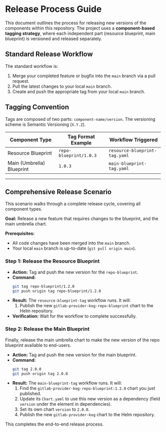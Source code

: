# Release Process Guide

This document outlines the process for releasing new versions of the components within this repository. The project uses a **component-based tagging strategy**, where each independent part (resource blueprint, main blueprint) is versioned and released separately.

## Standard Release Workflow

The standard workflow is:
1.  Merge your completed feature or bugfix into the `main` branch via a pull request.
2.  Pull the latest changes to your local `main` branch.
3.  Create and push the appropriate tag from your local `main` branch.

## Tagging Convention

Tags are composed of two parts: `component-name/version`. The versioning scheme is Semantic Versioning (`X.Y.Z`).

| Component Type            | Tag Format Example                  | Workflow Triggered                 |
| ------------------------- | ----------------------------------- | ---------------------------------- |
| Resource Blueprint        | `repo-blueprint/1.0.3`             | `resource-blueprint-tag.yaml`      |
| Main (Umbrella) Blueprint | `1.0.3`                             | `main-blueprint-tag.yaml`          |

---

## Comprehensive Release Scenario

This scenario walks through a complete release cycle, covering all component types.

**Goal:** Release a new feature that requires changes to the blueprint, and the main umbrella chart.

**Prerequisites:**
- All code changes have been merged into the `main` branch.
- Your local `main` branch is up-to-date (`git pull origin main`).

### Step 1: Release the Resource Blueprint

- **Action:** Tag and push the new version for the `repo-blueprint`.
- **Command:**
  ```sh
  git tag repo-blueprint/1.2.0
  git push origin tag repo-blueprint/1.2.0
  ```
- **Result:** The `resource-blueprint-tag` workflow runs. It will:
  1.  Publish the new `gitlab-provider-kog-repo-blueprint` chart to the Helm repository.
- **Verification:** Wait for the workflow to complete successfully.

### Step 2: Release the Main Blueprint

Finally, release the main umbrella chart to make the new version of the repo blueprint available to end-users.

- **Action:** Tag and push the new version for the main blueprint.
- **Command:**
  ```sh
  git tag 2.0.0
  git push origin tag 2.0.0
  ```
- **Result:** The `main-blueprint-tag` workflow runs. It will:
  1.  Find the `gitlab-provider-kog-repo-blueprint:1.2.0` chart you just published.
  2.  Update its `Chart.yaml` to use this new version as a dependency (field `version` under the element in dependencies).
  3.  Set its own chart `version` to `2.0.0`.
  4.  Publish the new `gitlab-provider-kog` chart to the Helm repository.

This completes the end-to-end release process.
